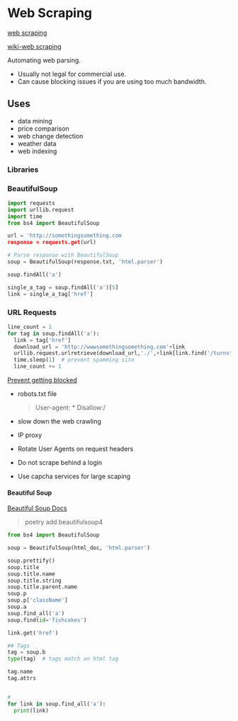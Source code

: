 # Web Scraping

[web scraping](https://towardsdatascience.com/how-to-web-scrape-with-python-in-4-minutes-bc49186a8460)

[wiki-web scraping](https://en.wikipedia.org/wiki/Web_scraping)

Automating web parsing.

- Usually not legal for commercial use.
- Can cause blocking issues if you are using too much bandwidth.

## Uses

- data mining
- price comparison
- web change detection
- weather data
- web indexing

### Libraries

### BeautifulSoup

```python
import requests
import urllib.request
import time
from bs4 import BeautifulSoup

url = 'http://somethingsomething.com
response = requests.get(url)

# Parse response with BeautifulSoup
soup = BeautifulSoup(response.txt, 'html.parser')

soup.findAll('a')

single_a_tag = soup.findAll('a')[5]
link = single_a_tag['href']

```

### URL Requests

```python
line_count = 1
for tag in soup.findAll('a'):
  link = tag['href']
  download_url = 'http://wwwsomethingsomething.com'+link
  urllib.request.urlretrieve(download_url,'./',+link[link.find('/turnstile_')+1:])
  time.sleep(1)  # prevent spamming site
  line_count += 1

```

[Prevent getting blocked](https://www.scrapehero.com/how-to-prevent-getting-blacklisted-while-scraping/)

- robots.txt file
  > User-agent: *
  > Disallow:/

- slow down the web crawling
- IP proxy
- Rotate User Agents  on request headers
- Do not scrape behind a login
- Use capcha services for large scaping



#### Beautiful Soup

[Beautiful Soup Docs](https://www.crummy.com/software/BeautifulSoup/bs4/doc/)

> poetry add beautifulsoup4

```python
from bs4 import BeautifulSoup

soup = BeautifulSoup(html_doc, 'html.parser')

soup.prettify()
soup.title
soup.title.name
soup.title.string
soup.title.parent.name
soup.p
soup.p['className']
soup.a
soup.find_all('a')
soup.find(id='fishcakes')

link.get('href')

## Tags
tag = soup.b
type(tag)  # tags match an html tag

tag.name
tag.attrs


# 
for link in soup.find_all('a'):
  print(link)

```